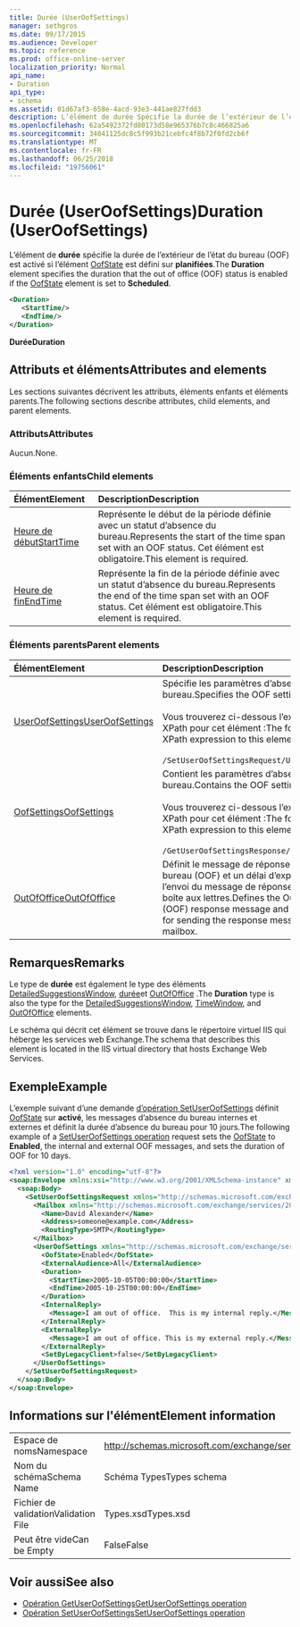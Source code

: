 ```yaml
---
title: Durée (UserOofSettings)
manager: sethgros
ms.date: 09/17/2015
ms.audience: Developer
ms.topic: reference
ms.prod: office-online-server
localization_priority: Normal
api_name:
- Duration
api_type:
- schema
ms.assetid: 01d67af3-658e-4acd-93e3-441ae827fdd3
description: L’élément de durée Spécifie la durée de l’extérieur de l’état du bureau (OOF) est activé si l’élément OofState est défini sur planifiée.
ms.openlocfilehash: 62a5492372fd80173d58e965376b7c8c466825a6
ms.sourcegitcommit: 34041125dc8c5f993b21cebfc4f8b72f0fd2cb6f
ms.translationtype: MT
ms.contentlocale: fr-FR
ms.lasthandoff: 06/25/2018
ms.locfileid: "19756061"
---
```

# <a name="duration-useroofsettings"></a><span data-ttu-id="8646c-103">Durée (UserOofSettings)</span><span class="sxs-lookup"><span data-stu-id="8646c-103">Duration (UserOofSettings)</span></span>

<span data-ttu-id="8646c-104">L’élément de **durée** spécifie la durée de l’extérieur de l’état du bureau (OOF) est activé si l’élément [OofState](oofstate.md) est défini sur **planifiées**.</span><span class="sxs-lookup"><span data-stu-id="8646c-104">The **Duration** element specifies the duration that the out of office (OOF) status is enabled if the [OofState](oofstate.md) element is set to **Scheduled**.</span></span>
  
```XML
<Duration>
   <StartTime/>
   <EndTime/> 
</Duration>
```

 <span data-ttu-id="8646c-105">**Durée**</span><span class="sxs-lookup"><span data-stu-id="8646c-105">**Duration**</span></span>
## <a name="attributes-and-elements"></a><span data-ttu-id="8646c-106">Attributs et éléments</span><span class="sxs-lookup"><span data-stu-id="8646c-106">Attributes and elements</span></span>

<span data-ttu-id="8646c-107">Les sections suivantes décrivent les attributs, éléments enfants et éléments parents.</span><span class="sxs-lookup"><span data-stu-id="8646c-107">The following sections describe attributes, child elements, and parent elements.</span></span>
  
### <a name="attributes"></a><span data-ttu-id="8646c-108">Attributs</span><span class="sxs-lookup"><span data-stu-id="8646c-108">Attributes</span></span>

<span data-ttu-id="8646c-109">Aucun.</span><span class="sxs-lookup"><span data-stu-id="8646c-109">None.</span></span>
  
### <a name="child-elements"></a><span data-ttu-id="8646c-110">Éléments enfants</span><span class="sxs-lookup"><span data-stu-id="8646c-110">Child elements</span></span>

|<span data-ttu-id="8646c-111">**Élément**</span><span class="sxs-lookup"><span data-stu-id="8646c-111">**Element**</span></span>|<span data-ttu-id="8646c-112">**Description**</span><span class="sxs-lookup"><span data-stu-id="8646c-112">**Description**</span></span>|
|:-----|:-----|
|[<span data-ttu-id="8646c-113">Heure de début</span><span class="sxs-lookup"><span data-stu-id="8646c-113">StartTime</span></span>](starttime.md) <br/> |<span data-ttu-id="8646c-114">Représente le début de la période définie avec un statut d’absence du bureau.</span><span class="sxs-lookup"><span data-stu-id="8646c-114">Represents the start of the time span set with an OOF status.</span></span> <span data-ttu-id="8646c-115">Cet élément est obligatoire.</span><span class="sxs-lookup"><span data-stu-id="8646c-115">This element is required.</span></span>  <br/> |
|[<span data-ttu-id="8646c-116">Heure de fin</span><span class="sxs-lookup"><span data-stu-id="8646c-116">EndTime</span></span>](endtime.md) <br/> |<span data-ttu-id="8646c-117">Représente la fin de la période définie avec un statut d’absence du bureau.</span><span class="sxs-lookup"><span data-stu-id="8646c-117">Represents the end of the time span set with an OOF status.</span></span> <span data-ttu-id="8646c-118">Cet élément est obligatoire.</span><span class="sxs-lookup"><span data-stu-id="8646c-118">This element is required.</span></span>  <br/> |
   
### <a name="parent-elements"></a><span data-ttu-id="8646c-119">Éléments parents</span><span class="sxs-lookup"><span data-stu-id="8646c-119">Parent elements</span></span>

|<span data-ttu-id="8646c-120">**Élément**</span><span class="sxs-lookup"><span data-stu-id="8646c-120">**Element**</span></span>|<span data-ttu-id="8646c-121">**Description**</span><span class="sxs-lookup"><span data-stu-id="8646c-121">**Description**</span></span>|
|:-----|:-----|
|[<span data-ttu-id="8646c-122">UserOofSettings</span><span class="sxs-lookup"><span data-stu-id="8646c-122">UserOofSettings</span></span>](useroofsettings.md) <br/> |<span data-ttu-id="8646c-123">Spécifie les paramètres d’absence du bureau.</span><span class="sxs-lookup"><span data-stu-id="8646c-123">Specifies the OOF settings.</span></span>  <br/><br/><span data-ttu-id="8646c-124">Vous trouverez ci-dessous l’expression XPath pour cet élément :</span><span class="sxs-lookup"><span data-stu-id="8646c-124">The following is the XPath expression to this element:</span></span><br/><br/>`/SetUserOofSettingsRequest/UserOofSettings` <br/> |
|[<span data-ttu-id="8646c-125">OofSettings</span><span class="sxs-lookup"><span data-stu-id="8646c-125">OofSettings</span></span>](oofsettings.md) <br/> |<span data-ttu-id="8646c-126">Contient les paramètres d’absence du bureau.</span><span class="sxs-lookup"><span data-stu-id="8646c-126">Contains the OOF settings.</span></span><br/><br/><span data-ttu-id="8646c-127">Vous trouverez ci-dessous l’expression XPath pour cet élément :</span><span class="sxs-lookup"><span data-stu-id="8646c-127">The following is the XPath expression to this element:</span></span><br/><br/>`/GetUserOofSettingsResponse/OofSettings` <br/> |
|[<span data-ttu-id="8646c-128">OutOfOffice</span><span class="sxs-lookup"><span data-stu-id="8646c-128">OutOfOffice</span></span>](outofoffice.md) <br/> |<span data-ttu-id="8646c-129">Définit le message de réponse d’absence du bureau (OOF) et un délai d’expiration pour l’envoi du message de réponse pour une boîte aux lettres.</span><span class="sxs-lookup"><span data-stu-id="8646c-129">Defines the Out of Office (OOF) response message and a duration time for sending the response message for a mailbox.</span></span>  <br/> |
   
## <a name="remarks"></a><span data-ttu-id="8646c-130">Remarques</span><span class="sxs-lookup"><span data-stu-id="8646c-130">Remarks</span></span>

<span data-ttu-id="8646c-131">Le type de **durée** est également le type des éléments [DetailedSuggestionsWindow](detailedsuggestionswindow.md), [durée](timewindow.md)et [OutOfOffice](outofoffice.md) .</span><span class="sxs-lookup"><span data-stu-id="8646c-131">The **Duration** type is also the type for the [DetailedSuggestionsWindow](detailedsuggestionswindow.md), [TimeWindow](timewindow.md), and [OutOfOffice](outofoffice.md) elements.</span></span> 
  
<span data-ttu-id="8646c-132">Le schéma qui décrit cet élément se trouve dans le répertoire virtuel IIS qui héberge les services web Exchange.</span><span class="sxs-lookup"><span data-stu-id="8646c-132">The schema that describes this element is located in the IIS virtual directory that hosts Exchange Web Services.</span></span>
  
## <a name="example"></a><span data-ttu-id="8646c-133">Exemple</span><span class="sxs-lookup"><span data-stu-id="8646c-133">Example</span></span>

<span data-ttu-id="8646c-134">L’exemple suivant d’une demande [d’opération SetUserOofSettings](setuseroofsettings-operation.md) définit [OofState](oofstate.md) sur **activé**, les messages d’absence du bureau internes et externes et définit la durée d’absence du bureau pour 10 jours.</span><span class="sxs-lookup"><span data-stu-id="8646c-134">The following example of a [SetUserOofSettings operation](setuseroofsettings-operation.md) request sets the [OofState](oofstate.md) to **Enabled**, the internal and external OOF messages, and sets the duration of OOF for 10 days.</span></span>
  
```XML
<?xml version="1.0" encoding="utf-8"?>
<soap:Envelope xmlns:xsi="http://www.w3.org/2001/XMLSchema-instance" xmlns:xsd="http://www.w3.org/2001/XMLSchema" xmlns:soap="http://schemas.xmlsoap.org/soap/envelope/">
  <soap:Body>
    <SetUserOofSettingsRequest xmlns="http://schemas.microsoft.com/exchange/services/2006/messages">
      <Mailbox xmlns="http://schemas.microsoft.com/exchange/services/2006/types">
        <Name>David Alexander</Name>
        <Address>someone@example.com</Address>
        <RoutingType>SMTP</RoutingType>
      </Mailbox>
      <UserOofSettings xmlns="http://schemas.microsoft.com/exchange/services/2006/types">
        <OofState>Enabled</OofState>
        <ExternalAudience>All</ExternalAudience>
        <Duration>
          <StartTime>2005-10-05T00:00:00</StartTime>
          <EndTime>2005-10-25T00:00:00</EndTime>
        </Duration>
        <InternalReply>
          <Message>I am out of office.  This is my internal reply.</Message>
        </InternalReply>
        <ExternalReply>
          <Message>I am out of office. This is my external reply.</Message>
        </ExternalReply>
        <SetByLegacyClient>false</SetByLegacyClient>
      </UserOofSettings>
    </SetUserOofSettingsRequest>
  </soap:Body>
</soap:Envelope>
```

## <a name="element-information"></a><span data-ttu-id="8646c-135">Informations sur l'élément</span><span class="sxs-lookup"><span data-stu-id="8646c-135">Element information</span></span>

|||
|:-----|:-----|
|<span data-ttu-id="8646c-136">Espace de noms</span><span class="sxs-lookup"><span data-stu-id="8646c-136">Namespace</span></span>  <br/> |http://schemas.microsoft.com/exchange/services/2006/types  <br/> |
|<span data-ttu-id="8646c-137">Nom du schéma</span><span class="sxs-lookup"><span data-stu-id="8646c-137">Schema Name</span></span>  <br/> |<span data-ttu-id="8646c-138">Schéma Types</span><span class="sxs-lookup"><span data-stu-id="8646c-138">Types schema</span></span>  <br/> |
|<span data-ttu-id="8646c-139">Fichier de validation</span><span class="sxs-lookup"><span data-stu-id="8646c-139">Validation File</span></span>  <br/> |<span data-ttu-id="8646c-140">Types.xsd</span><span class="sxs-lookup"><span data-stu-id="8646c-140">Types.xsd</span></span>  <br/> |
|<span data-ttu-id="8646c-141">Peut être vide</span><span class="sxs-lookup"><span data-stu-id="8646c-141">Can be Empty</span></span>  <br/> |<span data-ttu-id="8646c-142">False</span><span class="sxs-lookup"><span data-stu-id="8646c-142">False</span></span>  <br/> |
   
## <a name="see-also"></a><span data-ttu-id="8646c-143">Voir aussi</span><span class="sxs-lookup"><span data-stu-id="8646c-143">See also</span></span>

- [<span data-ttu-id="8646c-144">Opération GetUserOofSettings</span><span class="sxs-lookup"><span data-stu-id="8646c-144">GetUserOofSettings operation</span></span>](getuseroofsettings-operation.md)  
- [<span data-ttu-id="8646c-145">Opération SetUserOofSettings</span><span class="sxs-lookup"><span data-stu-id="8646c-145">SetUserOofSettings operation</span></span>](setuseroofsettings-operation.md)

